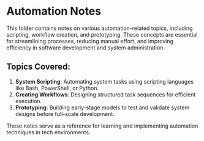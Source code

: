 # Automation Notes

This folder contains notes on various automation-related topics, including scripting, workflow creation, and prototyping. These concepts are essential for streamlining processes, reducing manual effort, and improving efficiency in software development and system administration.

## Topics Covered:

1. **System Scripting**: Automating system tasks using scripting languages like Bash, PowerShell, or Python.
2. **Creating Workflows**: Designing structured task sequences for efficient execution.
3. **Prototyping**: Building early-stage models to test and validate system designs before full-scale development.

These notes serve as a reference for learning and implementing automation techniques in tech environments.

